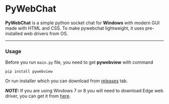 # PyWebChat


**PyWebChat** is a simple python socket chat for **Windows** with modern GUI made with HTML and CSS. To make pywebchat lightweight, it uses pre-installed web drivers from OS. 

___
### Usage
Before you run `main.py` file, you need to get **pywebview** with command
```
pip install pywebview
```
Or run installer which you can download from [releases](https://github.com/grishatop1/pywebchat/releases) tab.

***NOTE:*** If you are using Windows 7 or 8 you will need to download Edge web driver, you can get it from [here](https://developer.microsoft.com/en-us/microsoft-edge/webview2/#download-section).
